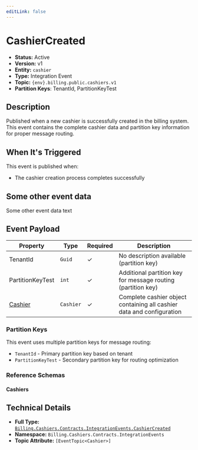 ```yaml
---
editLink: false
---
```


# CashierCreated

-   **Status:** Active
-   **Version:** v1
-   **Entity:** `cashier`
-   **Type:** Integration Event
-   **Topic:** `{env}.billing.public.cashiers.v1`
-   **Partition Keys**: TenantId, PartitionKeyTest

## Description

Published when a new cashier is successfully created in the billing system. This event contains the complete cashier data and partition key information for proper message routing.

## When It's Triggered

This event is published when:

-   The cashier creation process completes successfully

## Some other event data

Some other event data text

## Event Payload

| Property                                                          | Type      | Required | Description                                                           |
| ----------------------------------------------------------------- | --------- | -------- | --------------------------------------------------------------------- |
| TenantId                                                          | `Guid`    | ✓        | No description available (partition key)                              |
| PartitionKeyTest                                                  | `int`     | ✓        | Additional partition key for message routing (partition key)          |
| [Cashier](./schemas/Billing.Cashiers.Contracts.Models.Cashier.md) | `Cashier` | ✓        | Complete cashier object containing all cashier data and configuration |

### Partition Keys

This event uses multiple partition keys for message routing:

-   `TenantId` - Primary partition key based on tenant
-   `PartitionKeyTest` - Secondary partition key for routing optimization

### Reference Schemas

#### Cashiers

<!--@include: ./schemas/Billing.Cashiers.Contracts.Models.Cashier.md#schema-->

## Technical Details

-   **Full Type:** [`Billing.Cashiers.Contracts.IntegrationEvents.CashierCreated`](https://[github.url.from.config.com]/Billing/Cashiers/Contracts/IntegrationEvents/CashierCreated.cs)
-   **Namespace:** `Billing.Cashiers.Contracts.IntegrationEvents`
-   **Topic Attribute:** `[EventTopic<Cashier>]`
